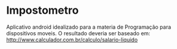 # Impostometro

Aplicativo android idealizado para a materia de Programação para dispositivos moveis. 
O resultado deveria ser baseado em: http://www.calculador.com.br/calculo/salario-liquido
